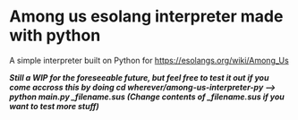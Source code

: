# Among us esolang interpreter made with python
 A simple interpreter built on Python for https://esolangs.org/wiki/Among_Us
 
 ***Still a WIP for the foreseeable future, but feel free to test it out if you come accross this by doing
 cd wherever/among-us-interpreter-py --> python main.py _filename.sus (Change contents of _filename.sus if you want to test more stuff)***
 
